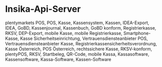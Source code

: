 # Insika-Api-Server
plentymarkets POS, POS, Kasse, Kassensystem, Kassen, IDEA-Export, IDEA, GoBD, Kassenjournal, Kassenbuch, GoBD konform, Registrierkasse, RKSV, DEP-Export, mobile Kasse, mobile Registrierkasse, Smartphone-Kasse, Kasse Sicherheitseinrichtung, Vertrauensdiensteanbieter POS, Vertrauensdiensteanbieter Kasse, Registrierkassensicherheitsverordnung, Kasse Österreich, POS Österreich, rechtssichere Kasse, RKSV-konform, plentyPOS, RKSV, Startbeleg, QR-Code, mobile Kassa, Kassasoftware, Kassensoftware, Kassa-Software, Kassen-Software
